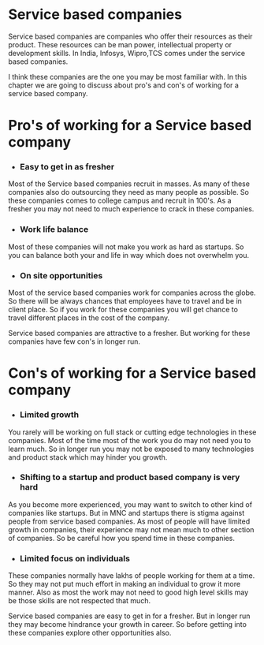 # Service based companies

Service based companies are companies who offer their resources as their product. These resources can be man power, intellectual property or development skills. In India, Infosys, Wipro,TCS comes under the service based companies.

I think these companies are the one you may be most familiar with. In this chapter we are going to discuss about pro's and con's of working for a service based company.


# Pro's of working for a Service based company

* ### Easy to get in as fresher

Most of the Service based companies recruit in masses. As many of these companies also do outsourcing they need as many people as possible. So these companies comes to college campus and recruit in 100's. As a fresher you may not need to much experience to crack in these companies.


* ### Work life balance

Most of these companies will not make you work as hard as startups. So you can balance both your and life in way which does not overwhelm you.

* ### On site opportunities

Most of the service based companies work for companies across the globe. So there will be always chances that employees have to travel and be in client place. So if you work for these companies you will get chance to travel different places in the cost of the company.

Service based companies are attractive to a fresher. But working for these companies have few con's in longer run.


# Con's of working for a Service based company

* ### Limited growth

You rarely will be working on full stack or cutting edge technologies in these companies. Most of the time most of the work you do may not need you to learn much. So in longer run you may not be exposed to many technologies and product stack which may hinder you growth.

* ### Shifting to a startup and product based company is very hard

As you become more experienced, you may want to switch to other kind of companies like startups. But in MNC and startups there is stigma against people from service based companies. As most of people will have limited growth in companies, their experience may not mean much to other section of companies. So be careful how you spend time in these companies.

* ### Limited focus on individuals

These companies normally have lakhs of people working for them at a time. So they may not put much effort in making an individual to grow it more manner. Also as most the work may not need to good high level skills may be those skills are not respected that much.

Service based companies are easy to get in for a fresher. But in longer run they may become hindrance  your growth in career. So before getting into these companies explore other opportunities also.








